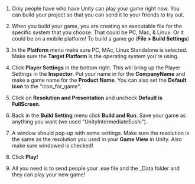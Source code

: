 1. Only people have who have Unity can play your game right now. You can build your project so that you can send it to your friends to try out. 

2. When you build your game, you are creating an executable file for the specific system that you choose. That could be PC, Mac, & Linux. Or it could be on a mobile platform! To build a game go (**File > Build Settings**)

3. In the **Platform** menu make sure PC, MAc, Linux Standalone is selected. Make sure the **Target Platform** is the operating system you're using.

4. Click **Player Settings** in the bottom right. This will bring up the Player Settings in the **Inspector**. Put your name in for the **CompanyName** and make a game name for the **Product Name**. You can also set the **Default Icon** to the "icon_for_game". 

5. Click on **Resolution and Presentation** and uncheck **Default is FullScreen**.

6. Back in the **Build Setting** menu click **Build and Run**. Save your game as anything you want (we used "UnityIntermediateSushi").

7. A window should pop-up with some settings. Make sure the resolution is the same as the resolution you used in your **Game View** in Unity. Also make sure windowed is checked!

8. Click **Play!**

9. All you need is to send people your .exe file and the _Data folder and they can play your new game!